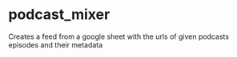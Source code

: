 # podcast_mixer
Creates a feed from a google sheet with the urls of given podcasts episodes and their metadata
